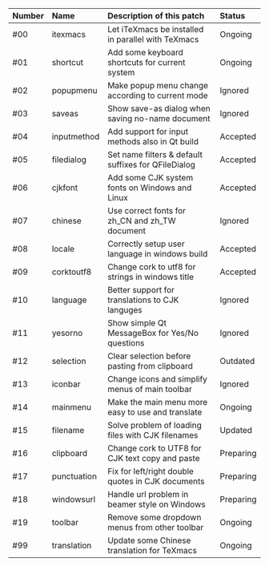 | **Number** | **Name**    | **Description of this patch**                       | **Status** |
|:-----------|:------------|:----------------------------------------------------|:-----------|
|  #00       | itexmacs    |Let iTeXmacs be installed in parallel with TeXmacs   | Ongoing    |
|  #01       | shortcut    | Add some keyboard shortcuts  for current system     | Ongoing    |
|  #02       | popupmenu   | Make popup menu change according to current mode    | Ignored    |
|  #03       | saveas      | Show save-as dialog when saving no-name document    | Ignored    |
|  #04       |inputmethod  | Add support for input methods also in Qt build      | Accepted   |
|  #05       |filedialog   |Set name filters & default suffixes for QFileDialog  | Accepted   |
|  #06       | cjkfont     | Add some CJK system fonts on Windows and Linux      | Accepted   |
|  #07       | chinese     | Use correct fonts for zh\_CN and zh\_TW document    | Ignored    |
|  #08       | locale      | Correctly setup user language in windows build      | Accepted   |
|  #09       |corktoutf8   | Change cork to utf8 for strings in windows title    | Accepted   |
|  #10       | language    | Better support for translations to CJK languges     | Ignored    |
|  #11       | yesorno     | Show simple Qt MessageBox for Yes/No questions      | Ignored    |
|  #12       | selection   | Clear selection before pasting from clipboard       | Outdated   |
|  #13       | iconbar     | Change icons and simplify menus of main toolbar     | Ignored    |
|  #14       | mainmenu    | Make the main menu more easy to use and translate   | Ongoing    |
|  #15       | filename    | Solve problem of loading files with CJK filenames   | Updated    |
|  #16       | clipboard   | Change cork to UTF8 for CJK text copy and paste     | Preparing  |
|  #17       |punctuation  | Fix for left/right double quotes in CJK documents   | Preparing  |
|  #18       | windowsurl  | Handle url problem in beamer style on Windows       | Preparing  |
|  #19       | toolbar 	   | Remove some dropdown menus from other toolbar       | Ongoing    |
|  #99       |translation  | Update some Chinese translation for TeXmacs         | Ongoing    |